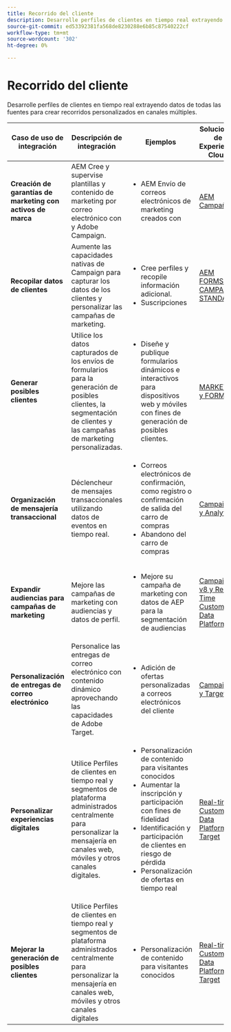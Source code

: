 ```yaml
---
title: Recorrido del cliente
description: Desarrolle perfiles de clientes en tiempo real extrayendo datos de todas las fuentes para crear recorridos personalizados en canales múltiples.
source-git-commit: ed53392381fa568de8230288e6b85c87540222cf
workflow-type: tm+mt
source-wordcount: '302'
ht-degree: 0%

---
```



# Recorrido del cliente

Desarrolle perfiles de clientes en tiempo real extrayendo datos de todas las fuentes para crear recorridos personalizados en canales múltiples.


<table>

<thead>
    <tr>
      <th>Caso de uso de integración</th>
      <th>Descripción de integración</th>
      <th>Ejemplos</th>
      <th>Soluciones de Experience Cloud</th>
    </tr>
  </thead>

<tr>
  <td><strong>Creación de garantías de marketing con activos de marca</strong><br></td>
  <td>AEM Cree y supervise plantillas y contenido de marketing por correo electrónico con y Adobe Campaign.</td>
  <td>
    <ul>
      <li>AEM Envío de correos electrónicos de marketing creados con</li>
    </ul>    
  </td>
  <td><a href="../integrations-between-applications/experience-manager/experience-manager-campaign.md">AEM Campaña y</a></td>
</tr>

<tr>
  <td><strong>Recopilar datos de clientes</strong><br></td>
 <td>Aumente las capacidades nativas de Campaign para capturar los datos de los clientes y personalizar las campañas de marketing.</td>
  <td>
    <ul>
      <li>Cree perfiles y recopile información adicional. </li>
      <li>Suscripciones</li>
    </ul>
  </td>
  <td><a href="../integrations-between-applications/experience-manager/experience-manager-campaign.md">AEM FORMS y CAMPAIGN STANDARD</a></td>
</tr>

<tr>
  <td><strong>Generar posibles clientes</strong><br></td>
  <td>Utilice los datos capturados de los envíos de formularios para la generación de posibles clientes, la segmentación de clientes y las campañas de marketing personalizadas.</td>
    <td>
    <ul>
      <li>Diseñe y publique formularios dinámicos e interactivos para dispositivos web y móviles con fines de generación de posibles clientes.</li>
    </ul>
  </td>
  <td><a href="../integrations-between-applications/experience-manager/experience-manager-marketo.md">MARKETO y FORMS</td>
</tr>

<tr>
  <td><strong>Organización de mensajería transaccional</strong><br></td>
  <td>Déclencheur de mensajes transaccionales utilizando datos de eventos en tiempo real.</td>
  <td>
    <ul>
      <li>Correos electrónicos de confirmación, como registro o confirmación de salida del carro de compras </li>
      <li>Abandono del carro de compras</li>
    </ul>
  </td>
  <td><a href="../integrations-between-applications/campaign/campaign-analytics.md">Campaign y Analytics</a></td>
</tr>

<tr>
  <td><strong>Expandir audiencias para campañas de marketing</strong><br></td>
  <td>Mejore las campañas de marketing con audiencias y datos de perfil.</td>
  <td>
    <ul>
      <li>Mejore su campaña de marketing con datos de AEP para la segmentación de audiencias</li>
    </ul>
  </td>
 <td><a href="../integrations-between-applications/campaign/campaign-rtcdp.md">Campaign v8 y Real Time Customer Data Platform</a></td>
</tr>

<tr>
  <td><strong>Personalización de entregas de correo electrónico</strong><br></td>
  <td>Personalice las entregas de correo electrónico con contenido dinámico aprovechando las capacidades de Adobe Target.</td>
  <td>
    <ul>
      <li>Adición de ofertas personalizadas a correos electrónicos del cliente</li>
    </ul>
  </td>
  <td><a href="../integrations-between-applications/campaign/campaign-target.md">Campaign y Target</a></td>
</tr>

<tr>
  <td><strong>Personalizar experiencias digitales</strong><br></td>
  <td>Utilice Perfiles de clientes en tiempo real y segmentos de plataforma administrados centralmente para personalizar la mensajería en canales web, móviles y otros canales digitales.</td>
  <td>
    <ul>
      <li>Personalización de contenido para visitantes conocidos</li>
      <li>Aumentar la inscripción y participación con fines de fidelidad</li>
      <li>Identificación y participación de clientes en riesgo de pérdida</li>
      <li>Personalización de ofertas en tiempo real</li>
    </ul>
  </td>
  <td><a href="../integrations-between-applications/rtcdp/rtcdp-target.md">Real-time Customer Data Platform y Target</a></td>
</tr>

<tr>
  <td><strong>Mejorar la generación de posibles clientes</strong><br></td>
  <td>Utilice Perfiles de clientes en tiempo real y segmentos de plataforma administrados centralmente para personalizar la mensajería en canales web, móviles y otros canales digitales</td>
  <td>
    <ul>
      <li>Personalización de contenido para visitantes conocidos</li>
    </ul>
  </td>
  <td><a href="../integrations-between-applications/rtcdp/rtcdp-target.md">Real-time Customer Data Platform y Target</a></td>
</tr>

</table>

